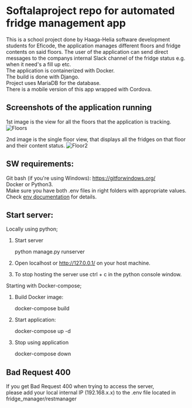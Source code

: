 # Softalaproject repo for automated fridge management app
This is a school project done by Haaga-Helia software development students for Eficode,
the application manages different floors and fridge contents on said floors. The user of the application can send direct messages to the companys internal Slack channel of the fridge status e.g. when it need's a fill up etc. <br>
The application is containerized with Docker. <br>
The build is done with Django.<br> 
Project uses MariaDB for the database. <br>
There is a mobile version of this app wrapped with Cordova.


## Screenshots of the application running
1st image is the view for all the floors that the application is tracking.
![Floors](https://github.com/softalaproject/fridge_manager/blob/master/documents/screenshots/floors.jpg) 

2nd image is the single floor view, that displays all the fridges on that floor and their content status.
![Floor2](https://github.com/softalaproject/fridge_manager/blob/master/documents/screenshots/floor2.jpg) 

## SW requirements:
Git bash (if you're using Windows): https://gitforwindows.org/<br>
Docker or Python3.<br>
Make sure you have both .env files in right folders with appropriate values. Check [env documentation](https://github.com/softalaproject/fridge_manager/blob/master/documents/env_information.md) for details.
## Start server:
Locally using python;

1. Start server

	python manage.py runserver

2. Open localhost or http://127.0.0.1/ on your host machine.

3. To stop hosting the server use ctrl + c in the python console window.

Starting with Docker-compose;

1. Build Docker image:

	docker-compose build

2. Start application:

	docker-compose up -d

3. Stop using application

	docker-compose down


## Bad Request 400
If you get Bad Request 400 when trying to access the server, <br>
please add your local internal IP (192.168.x.x) to the .env file located in fridge_manager/restmanager
